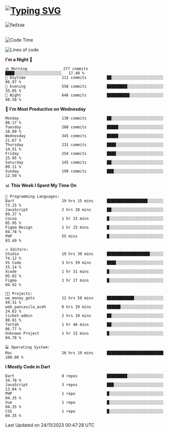 
<h1 align="left"><a href="https://git.io/typing-svg"><img src="https://readme-typing-svg.demolab.com?font=Fira+Code&pause=1000&color=F7F7F7&random=false&width=600&lines=Hi+%F0%9F%91%8B%2C+I'm+Fattah+Anggit+Al+Dzakwan;Junior+Software+Developer+from+SMK+Raden+Umar+Said" alt="Typing SVG" /></a></h1>


<div align="left" display="flex"> 
  <img src="https://komarev.com/ghpvc/?username=fadzaa&label=Profile%20views&color=0e75b6&style=flat" alt="fadzaa" /> 
</div>

<br/>

<!--START_SECTION:waka-->
![Code Time](http://img.shields.io/badge/Code%20Time-101%20hrs%2050%20mins-blue)

![Lines of code](https://img.shields.io/badge/From%20Hello%20World%20I%27ve%20Written-292.3%20thousand%20lines%20of%20code-blue)

**I'm a Night 🦉** 

```text
🌞 Morning                277 commits         ████░░░░░░░░░░░░░░░░░░░░░   17.40 % 
🌆 Daytime                111 commits         ██░░░░░░░░░░░░░░░░░░░░░░░   06.97 % 
🌃 Evening                558 commits         █████████░░░░░░░░░░░░░░░░   35.05 % 
🌙 Night                  646 commits         ██████████░░░░░░░░░░░░░░░   40.58 % 
```
📅 **I'm Most Productive on Wednesday** 

```text
Monday                   130 commits         ██░░░░░░░░░░░░░░░░░░░░░░░   08.17 % 
Tuesday                  288 commits         █████░░░░░░░░░░░░░░░░░░░░   18.09 % 
Wednesday                345 commits         █████░░░░░░░░░░░░░░░░░░░░   21.67 % 
Thursday                 231 commits         ████░░░░░░░░░░░░░░░░░░░░░   14.51 % 
Friday                   254 commits         ████░░░░░░░░░░░░░░░░░░░░░   15.95 % 
Saturday                 145 commits         ██░░░░░░░░░░░░░░░░░░░░░░░   09.11 % 
Sunday                   199 commits         ███░░░░░░░░░░░░░░░░░░░░░░   12.50 % 
```


📊 **This Week I Spent My Time On** 

```text
💬 Programming Languages: 
Dart                     19 hrs 15 mins      ██████████████████░░░░░░░   73.15 % 
JavaScript               2 hrs 28 mins       ██░░░░░░░░░░░░░░░░░░░░░░░   09.37 % 
Cocoa                    1 hr 33 mins        █░░░░░░░░░░░░░░░░░░░░░░░░   05.95 % 
Figma Design             1 hr 15 mins        █░░░░░░░░░░░░░░░░░░░░░░░░   04.78 % 
PHP                      55 mins             █░░░░░░░░░░░░░░░░░░░░░░░░   03.49 % 

🔥 Editors: 
Studio                   19 hrs 30 mins      ███████████████████░░░░░░   74.12 % 
VS Code                  3 hrs 59 mins       ████░░░░░░░░░░░░░░░░░░░░░   15.14 % 
Xcode                    1 hr 31 mins        █░░░░░░░░░░░░░░░░░░░░░░░░   05.82 % 
Figma                    1 hr 17 mins        █░░░░░░░░░░░░░░░░░░░░░░░░   04.92 % 

🐱‍💻 Projects: 
we_money_getx            12 hrs 58 mins      ████████████░░░░░░░░░░░░░   49.31 % 
web_pancasila_aceh       6 hrs 29 mins       ██████░░░░░░░░░░░░░░░░░░░   24.63 % 
ticket-admin             2 hrs 19 mins       ██░░░░░░░░░░░░░░░░░░░░░░░   08.81 % 
fattah                   1 hr 46 mins        ██░░░░░░░░░░░░░░░░░░░░░░░   06.77 % 
Unknown Project          1 hr 15 mins        █░░░░░░░░░░░░░░░░░░░░░░░░   04.78 % 

💻 Operating System: 
Mac                      26 hrs 19 mins      █████████████████████████   100.00 % 
```

**I Mostly Code in Dart** 

```text
Dart                     8 repos             █████████░░░░░░░░░░░░░░░░   34.78 % 
JavaScript               3 repos             ███░░░░░░░░░░░░░░░░░░░░░░   13.04 % 
PHP                      1 repo              █░░░░░░░░░░░░░░░░░░░░░░░░   04.35 % 
Vue                      1 repo              █░░░░░░░░░░░░░░░░░░░░░░░░   04.35 % 
CSS                      1 repo              █░░░░░░░░░░░░░░░░░░░░░░░░   04.35 % 
```




 Last Updated on 24/11/2023 00:47:28 UTC
<!--END_SECTION:waka-->
